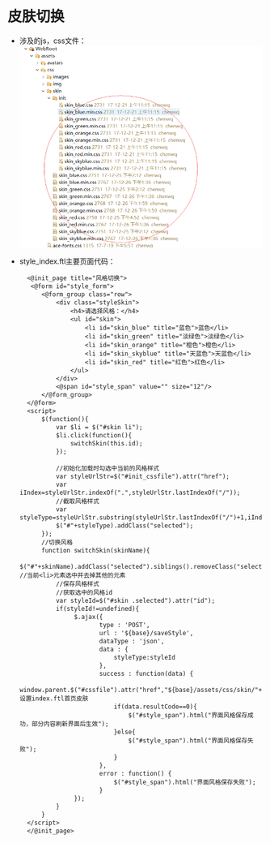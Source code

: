 # 皮肤切换
* 涉及的js，css文件：
![](/assets/frontDoc_style2.png)
* style_index.ftl主要页面代码：

		<@init_page title="风格切换">
		 <@form id="style_form">
	        <@form_group class="row">
				<div class="styleSkin">
					<h4>请选择风格：</h4>
					<ul id="skin">
						<li id="skin_blue" title="蓝色">蓝色</li>
						<li id="skin_green" title="淡绿色">淡绿色</li>
						<li id="skin_orange" title="橙色">橙色</li>
						<li id="skin_skyblue" title="天蓝色">天蓝色</li>
						<li id="skin_red" title="红色">红色</li>
					</ul>
				</div>
				<@span id="style_span" value="" size="12"/>
	        </@form_group>
	    </@form>			
		<script>
			$(function(){
				var $li = $("#skin li");
				$li.click(function(){
					switchSkin(this.id);
				});
				
				//初始化加载时勾选中当前的风格样式
				var styleUrlStr=$("#init_cssfile").attr("href");
				var iIndex=styleUrlStr.indexOf(".",styleUrlStr.lastIndexOf("/"));
				//截取风格样式
				var styleType=styleUrlStr.substring(styleUrlStr.lastIndexOf("/")+1,iIndex);
				$("#"+styleType).addClass("selected");
			});
			//切换风格
			function switchSkin(skinName){
				$("#"+skinName).addClass("selected").siblings().removeClass("selected"); //当前<li>元素选中并去掉其他的元素
				//保存风格样式
				//获取选中的风格id
				var styleId=$("#skin .selected").attr("id");
				if(styleId!=undefined){
					 $.ajax({
			                type : 'POST',
			                url : '${base}/saveStyle',
			                dataType : 'json',
			                data : {
			                    styleType:styleId
			                },
			                success : function(data) {
								window.parent.$("#cssfile").attr("href","${base}/assets/css/skin/"+skinName+".min.css");//设置index.ftl首页皮肤
								if(data.resultCode==0){
				                	$("#style_span").html("界面风格保存成功，部分内容刷新界面后生效");
								}else{
									$("#style_span").html("界面风格保存失败");
								}
			                },
			                error : function() {
			                	$("#style_span").html("界面风格保存失败");
			                }
					 });
				}
			}
		</script>
		</@init_page>
	